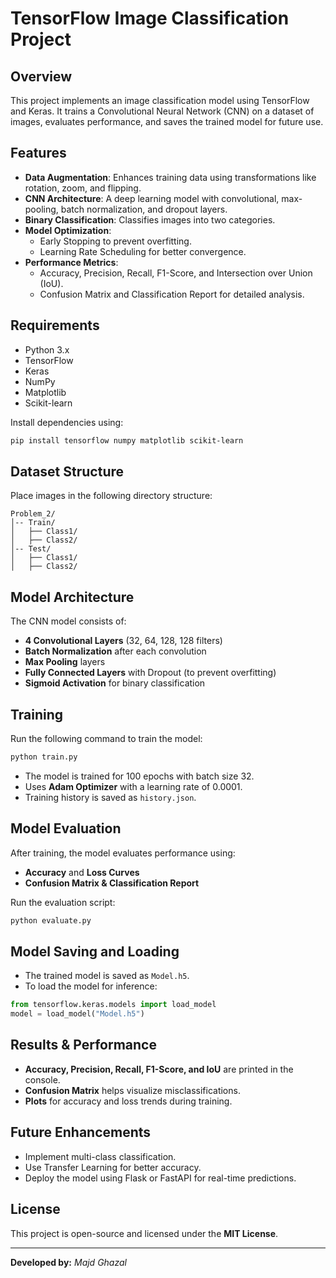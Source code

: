 # TensorFlow Image Classification Project

## Overview
This project implements an image classification model using TensorFlow and Keras. It trains a Convolutional Neural Network (CNN) on a dataset of images, evaluates performance, and saves the trained model for future use.

## Features
- **Data Augmentation**: Enhances training data using transformations like rotation, zoom, and flipping.
- **CNN Architecture**: A deep learning model with convolutional, max-pooling, batch normalization, and dropout layers.
- **Binary Classification**: Classifies images into two categories.
- **Model Optimization**:
  - Early Stopping to prevent overfitting.
  - Learning Rate Scheduling for better convergence.
- **Performance Metrics**:
  - Accuracy, Precision, Recall, F1-Score, and Intersection over Union (IoU).
  - Confusion Matrix and Classification Report for detailed analysis.

## Requirements
- Python 3.x
- TensorFlow
- Keras
- NumPy
- Matplotlib
- Scikit-learn

Install dependencies using:
```bash
pip install tensorflow numpy matplotlib scikit-learn
```

## Dataset Structure
Place images in the following directory structure:
```
Problem_2/
│-- Train/
│   ├── Class1/
│   ├── Class2/
│-- Test/
│   ├── Class1/
│   ├── Class2/
```

## Model Architecture
The CNN model consists of:
- **4 Convolutional Layers** (32, 64, 128, 128 filters)
- **Batch Normalization** after each convolution
- **Max Pooling** layers
- **Fully Connected Layers** with Dropout (to prevent overfitting)
- **Sigmoid Activation** for binary classification

## Training
Run the following command to train the model:
```bash
python train.py
```
- The model is trained for 100 epochs with batch size 32.
- Uses **Adam Optimizer** with a learning rate of 0.0001.
- Training history is saved as `history.json`.

## Model Evaluation
After training, the model evaluates performance using:
- **Accuracy** and **Loss Curves**
- **Confusion Matrix & Classification Report**

Run the evaluation script:
```bash
python evaluate.py
```

## Model Saving and Loading
- The trained model is saved as `Model.h5`.
- To load the model for inference:
```python
from tensorflow.keras.models import load_model
model = load_model("Model.h5")
```

## Results & Performance
- **Accuracy, Precision, Recall, F1-Score, and IoU** are printed in the console.
- **Confusion Matrix** helps visualize misclassifications.
- **Plots** for accuracy and loss trends during training.

## Future Enhancements
- Implement multi-class classification.
- Use Transfer Learning for better accuracy.
- Deploy the model using Flask or FastAPI for real-time predictions.

## License
This project is open-source and licensed under the **MIT License**.

---
**Developed by:** *Majd Ghazal*
